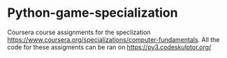 # Python-game-specialization
Coursera course assignments for the speclization 
https://www.coursera.org/specializations/computer-fundamentals.
All the code for these assigments can be ran on https://py3.codeskulptor.org/
